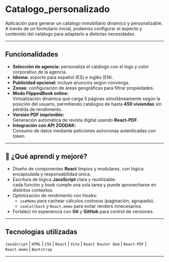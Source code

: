 # Catalogo_personalizado

Aplicación para generar un catálogo inmobiliario dinámico y personalizable. A través de un formulario inicial, podemos configurar el aspecto y contenido del catálogo para adaptarlo a distintas necesidades.

---

## Funcionalidades

-  **Selección de agencia:** personaliza el catálogo con el logo y color corporativo de la agencia.
-  **Idioma:** soporte para español (ES) e inglés (EN).
-  **Publicidad opcional:** incluye anuncios según convenga.
-  **Zonas:** configuración de áreas geográficas para filtrar propiedades.
-  **Modo FlippedBook online:**  
  Virtualización dinámica que carga 5 páginas simultáneamente según la posición del usuario, permitiendo catálogos de hasta **450 viviendas** sin pérdida de rendimiento.
-  **Versión PDF imprimible:**  
  Generación automática de revista digital usando **React-PDF**.
-  **Integración con API ZODDAK:**  
  Consumo de datos mediante peticiones asíncronas autenticadas con token.

---

## 🚀 ¿Qué aprendí y mejoré?

- Diseño de componentes **React** limpios y modulares, con lógica encapsulada y responsabilidad única.
- Escritura de lógica **JavaScript** clara y reutilizable:  
  cada función y hook cumple una sola tarea y puede aprovecharse en distintos contextos.
- Optimización de rendimiento con Hooks:  
  - `useMemo` para cachear cálculos costosos (paginación, agrupado).  
  - `useCallback` y `React.memo` para evitar renders innecesarios.
- Fortalecí mi experiencia con **Git** y **GitHub** para control de versiones.

---

## Tecnologías utilizadas

`JavaScript` | `HTML` | `CSS` | `React` | `Vite` | `React Router Dom` | `React-PDF` | `React.memo` | `Bootstrap`

---
